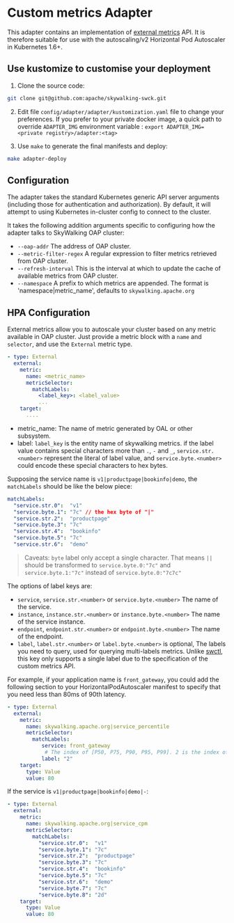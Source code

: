 # Custom metrics Adapter

This adapter contains an implementation of [external metrics](https://github.com/kubernetes/community/blob/master/contributors/design-proposals/instrumentation/external-metrics-api.md)
 API. It is therefore suitable for use with the autoscaling/v2 Horizontal Pod Autoscaler in Kubernetes 1.6+.
 

## Use kustomize to customise your deployment

1. Clone the source code:

```sh
git clone git@github.com:apache/skywalking-swck.git
```

2. Edit file `config/adapter/adapter/kustomization.yaml` file to change your preferences. If you prefer to your private 
 docker image, a quick path to override `ADAPTER_IMG` environment variable : `export ADAPTER_IMG=<private registry>/adapter:<tag>`

3. Use `make` to generate the final manifests and deploy:

```sh
make adapter-deploy
```

## Configuration

The adapter takes the standard Kubernetes generic API server arguments (including those for authentication and authorization). 
By default, it will attempt to using Kubernetes in-cluster config to connect to the cluster.

It takes the following addition arguments specific to configuring how the adapter talks to SkyWalking OAP cluster:

 * `--oap-addr` The address of OAP cluster.
 * `--metric-filter-regex` A regular expression to filter metrics retrieved from OAP cluster.
 * `--refresh-interval` This is the interval at which to update the cache of available metrics from OAP cluster. 
 * `--namespace` A prefix to which metrics are appended. The format is 'namespace|metric_name', defaults to `skywalking.apache.org`
 
## HPA Configuration

External metrics allow you to autoscale your cluster based on any metric available in OAP cluster. 
 Just provide a metric block with a `name` and `selector`, and use the `External` metric type.
 
```yaml
- type: External
  external:
    metric:
      name: <metric_name>
      metricSelector:
        matchLabels:
          <label_key>: <label_value>
          ...
    target:
      ....
```

 * metric_name: The name of metric generated by OAL or other subsystem.
 * label: `label_key` is the entity name of skywalking metrics. if the label value contains special characters more than
   `.`, `-` and `_`, `service.str.<number>` represent the literal of label value, and `service.byte.<number>` could 
   encode these special characters to hex bytes.
   
Supposing the service name is `v1|productpage|bookinfo|demo`, the `matchLabels` should be like the below piece:

```yaml
matchLabels:
  "service.str.0":  "v1"
  "service.byte.1": "7c" // the hex byte of "|"
  "service.str.2":  "productpage"
  "service.byte.3": "7c"
  "service.str.4":  "bookinfo"
  "service.byte.5": "7c"
  "service.str.6":  "demo"
```

> Caveats: `byte` label only accept a single character. That means `||` should be transformed to `service.byte.0:"7c"`
> and `service.byte.1:"7c"` instead of `service.byte.0:"7c7c"`
  
The options of label keys are:
 * `service`, `service.str.<number>` or `service.byte.<number>` The name of the service.
 * `instance`, `instance.str.<number>` or `instance.byte.<number>` The name of the service instance.
 * `endpoint`, `endpoint.str.<number>` or `endpoint.byte.<number>` The name of the endpoint.
 * `label`, `label.str.<number>` or `label.byte.<number>` is optional, The labels you need to query, used for querying multi-labels metrics. Unlike [swctl](https://github.com/apache/skywalking-cli#metrics-multiple-linear), 
           this key only supports a single label due to the specification of the custom metrics API.

For example, if your application name is `front_gateway`, you could add the following section to 
your HorizontalPodAutoscaler manifest to specify that you need less than 80ms of 90th latency.

```yaml
- type: External
  external:
    metric:
      name: skywalking.apache.org|service_percentile
      metricSelector:
        matchLabels:
           service: front_gateway
            # The index of [P50, P75, P90, P95, P99]. 2 is the index of P90(90%)
           label: "2"
    target:
      type: Value
      value: 80
```

If the service is `v1|productpage|bookinfo|demo|-`:

```yaml
- type: External
  external:
    metric:
      name: skywalking.apache.org|service_cpm
      metricSelector:
        matchLabels:
          "service.str.0":  "v1"
          "service.byte.1": "7c"
          "service.str.2":  "productpage"
          "service.byte.3": "7c"
          "service.str.4":  "bookinfo"
          "service.byte.5": "7c"
          "service.str.6":  "demo"
          "service.byte.7": "7c"
          "service.byte.8": "2d"
    target:
      type: Value
      value: 80
```